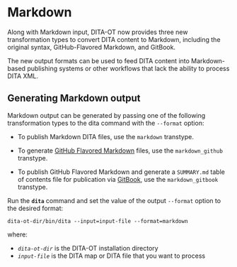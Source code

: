 # Markdown

Along with Markdown input, DITA-OT now provides three new transformation types to convert DITA content to Markdown,
including the original syntax, GitHub-Flavored Markdown, and GitBook.

The new output formats can be used to feed DITA content into Markdown-based publishing systems or other workflows that lack the ability to process DITA XML.

## Generating Markdown output

Markdown output can be generated by passing one of the following transformation types to the dita command with the `--format` option:

* To publish Markdown DITA files, use the `markdown` transtype.

* To generate [GitHub Flavored Markdown](https://help.github.com/categories/writing-on-github/) files, use the `markdown_github` transtype.

* To publish GitHub Flavored Markdown and generate a  `SUMMARY.md` table of contents file for publication via [GitBook](https://www.gitbook.com), use the `markdown_gitbook` transtype.


Run the **`dita`** command and set the value of the output `--format` option to the desired format:

    dita-ot-dir/bin/dita --input=input-file --format=markdown

where:

* _`dita-ot-dir`_ is the DITA-OT installation directory
* _`input-file`_ is the DITA map or DITA file that you want to process
